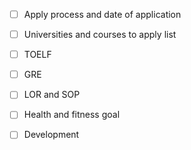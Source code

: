 
- [ ] Apply process and date of application 
- [ ] Universities and courses to apply list 
- [ ] TOELF 
- [ ] GRE 
- [ ] LOR and SOP 
- [ ] Health and fitness goal
- [ ] Development 




